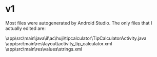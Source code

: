 # v1

Most files were autogenerated by Android Studio. The only files that I actually edited are:

  \app\src\main\java\il\ac\huji\tipcalculator\TipCalculatorActivity.java
  \app\src\main\res\layout\activity_tip_calculator.xml
  \app\src\main\res\values\strings.xml
